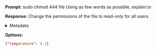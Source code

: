 **Prompt:**
sudo chmod 444 file
 Using as few words as possible, explain:\n

**Response:**
Change the permissions of the file to read-only for all users.

<details><summary>Metadata</summary>

- Duration: 1418 ms
- Datetime: 2023-09-12T16:05:44.925177
- Model: gpt-3.5-turbo-0613

</details>

**Options:**
```json
{"temperature": 0.1}
```

